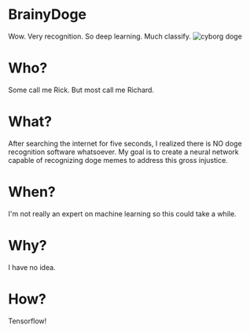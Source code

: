 # BrainyDoge
Wow. Very recognition. So deep learning. Much classify.
![cyborg doge](http://orig15.deviantart.net/9412/f/2014/312/6/b/robotic_doge_such_future_by_yellowishguy-d85rowy.jpg)

# Who?
Some call me Rick. But most call me Richard.

# What?
After searching the internet for five seconds, I realized there is NO doge recognition software whatsoever. My goal is to create a neural network capable of recognizing doge memes to address this gross injustice.

# When?
I'm not really an expert on machine learning so this could take a while.

# Why?
I have no idea.

# How?
Tensorflow!
